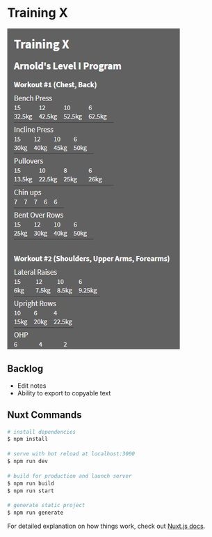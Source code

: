 # Training X

![Screenshot of Training X](./static/screenshot.png)

## Backlog

-   Edit notes
-   Ability to export to copyable text

## Nuxt Commands

```bash
# install dependencies
$ npm install

# serve with hot reload at localhost:3000
$ npm run dev

# build for production and launch server
$ npm run build
$ npm run start

# generate static project
$ npm run generate
```

For detailed explanation on how things work, check out [Nuxt.js docs](https://nuxtjs.org).
